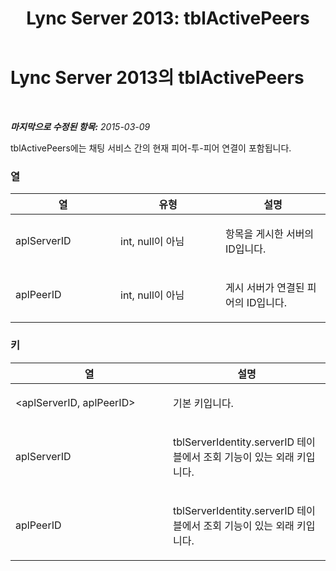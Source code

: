 ﻿---
title: 'Lync Server 2013: tblActivePeers'
TOCTitle: tblActivePeers
ms:assetid: b50c3f4a-bab6-4cb9-b40e-016cf1a9c607
ms:mtpsurl: https://technet.microsoft.com/ko-kr/library/Gg615030(v=OCS.15)
ms:contentKeyID: 49304784
ms.date: 08/24/2015
mtps_version: v=OCS.15
ms.translationtype: HT
---

# Lync Server 2013의 tblActivePeers

 

_**마지막으로 수정된 항목:** 2015-03-09_

tblActivePeers에는 채팅 서비스 간의 현재 피어-투-피어 연결이 포함됩니다.

### 열

<table>
<colgroup>
<col style="width: 33%" />
<col style="width: 33%" />
<col style="width: 33%" />
</colgroup>
<thead>
<tr class="header">
<th>열</th>
<th>유형</th>
<th>설명</th>
</tr>
</thead>
<tbody>
<tr class="odd">
<td><p>aplServerID</p></td>
<td><p>int, null이 아님</p></td>
<td><p>항목을 게시한 서버의 ID입니다.</p></td>
</tr>
<tr class="even">
<td><p>aplPeerID</p></td>
<td><p>int, null이 아님</p></td>
<td><p>게시 서버가 연결된 피어의 ID입니다.</p></td>
</tr>
</tbody>
</table>


### 키

<table>
<colgroup>
<col style="width: 50%" />
<col style="width: 50%" />
</colgroup>
<thead>
<tr class="header">
<th>열</th>
<th>설명</th>
</tr>
</thead>
<tbody>
<tr class="odd">
<td><p>&lt;aplServerID, aplPeerID&gt;</p></td>
<td><p>기본 키입니다.</p></td>
</tr>
<tr class="even">
<td><p>aplServerID</p></td>
<td><p>tblServerIdentity.serverID 테이블에서 조회 기능이 있는 외래 키입니다.</p></td>
</tr>
<tr class="odd">
<td><p>aplPeerID</p></td>
<td><p>tblServerIdentity.serverID 테이블에서 조회 기능이 있는 외래 키입니다.</p></td>
</tr>
</tbody>
</table>

